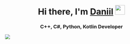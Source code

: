 <h1 align="center">Hi there, I'm <a href="https://t.me/razemint" target="_blank">Daniil</a> 
<img src="https://media.tenor.com/-169fSymeTgAAAAi/anime-girl.gif" height="32"/></h1>
<h3 align="center">C++, C#, Python, Kotlin Developer</h3>
<a href="https://iimg.su/i/Ds769"><img src="https://s.iimg.su/s/18/th_lfXJeM4R5NfRV656wzf327ouQSehUvsFrVKxnJDN.jpg"></a>
<!--
**mintraze/mintraze** is a ✨ _special_ ✨ repository because its `README.md` (this file) appears on your GitHub profile.

Here are some ideas to get you started:

- 🔭 I’m currently working on ...
- 🌱 I’m currently learning ...
- 👯 I’m looking to collaborate on ...
- 🤔 I’m looking for help with ...
- 💬 Ask me about ...
- 📫 How to reach me: ...
- 😄 Pronouns: ...
- ⚡ Fun fact: ...
-->
